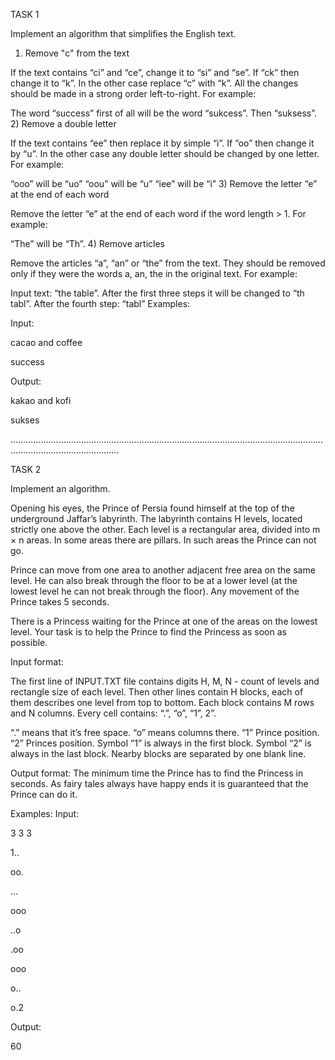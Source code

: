 TASK 1

Implement an algorithm that simplifies the English text. 

1) Remove "c" from the text

If the text contains “ci” and “ce”, change it to “si” and “se”.
If “ck” then change it to “k”.
In the other case replace “c” with “k”.
All the changes should be made in a strong order left-to-right.
For example:

The word “success” first of all will be the word “sukcess”. Then “suksess”.
2) Remove a double letter

If the text contains “ee” then replace it by simple “i”.
If “oo” then change it by “u”.
In the other case any double letter should be changed by one letter.
For example:

“ooo” will be “uo”
“oou” will be “u”
“iee” will be “i”
3) Remove the letter “e” at the end of each word

Remove the letter “e” at the end of each word if the word length > 1.
For example:

“The” will be “Th”.
4) Remove articles

Remove the articles “a”, “an” or “the” from the text. They should be removed only if they were the words a, an, the in the original text.
For example:

Input text: “the table”. After the first three steps it will be changed to “th tabl”. After the fourth step: “tabl”
Examples:

Input:

cacao and coffee

success 

Output:

kakao and kofi

sukses

.......................................................................................................................................................................

TASK 2

Implement an algorithm. 

Opening his eyes, the Prince of Persia found himself at the top of the underground Jaffar’s labyrinth. The labyrinth contains H levels, located strictly one above the other. Each level is a rectangular area, divided into m × n areas. In some areas there are pillars. In such areas the Prince can not go.

Prince can move from one area to another adjacent free area on the same level. He can also break through the floor to be at a lower level (at the lowest level he can not break through the floor). Any movement of the Prince takes 5 seconds.

There is a Princess waiting for the Prince at one of the areas on the lowest level. Your task is to help the Prince to find the Princess as soon as possible.

Input format:

The first line of INPUT.TXT file contains digits H, M, N - count of levels and rectangle size of each level. Then other lines contain H blocks, each of them describes one level from top to bottom. Each block contains M rows and N columns. Every cell contains: “.”, “o”, “1”, 2”.

“.” means that it’s free space.
“o” means columns there.
“1” Prince position.
“2” Princes position.
Symbol “1” is always in the first block. Symbol “2” is always in the last block. Nearby blocks are separated by one blank line.

Output format:
The minimum time the Prince has to find the Princess in seconds. As fairy tales always have happy ends it is guaranteed that the Prince can do it.

Examples:
Input:

3 3 3

1..

oo.

...

ooo

..o

.oo

ooo

o..

o.2


Output:

60
